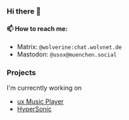 ### Hi there 👋

#### 📫 How to reach me:
- Matrix: `@wolverine:chat.wolvnet.de`
- Mastodon: `@usox@muenchen.social`

### Projects

I'm currecntly working on
- [ux Music Player](https://github.com/uxmp/uxmp)
- [HyperSonic](https://github.com/usox/hypersonic)

<!--
**usox/usox** is a ✨ _special_ ✨ repository because its `README.md` (this file) appears on your GitHub profile.

Here are some ideas to get you started:

- 🔭 I’m currently working on ...
- 🌱 I’m currently learning ...
- 👯 I’m looking to collaborate on ...
- 🤔 I’m looking for help with ...
- 💬 Ask me about ...
- 📫 How to reach me: ...
- 😄 Pronouns: ...
- ⚡ Fun fact: ...
-->
